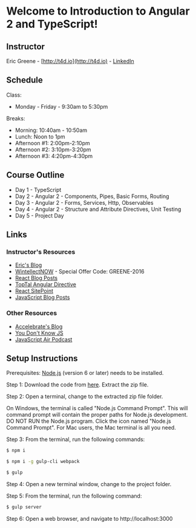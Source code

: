 # Welcome to Introduction to Angular 2 and TypeScript!

## Instructor

Eric Greene - [http://t4d.io](http://t4d.io) - [LinkedIn](https://www.linkedin.com/in/ericwgreene)

## Schedule

Class:
- Monday - Friday - 9:30am to 5:30pm

Breaks:
- Morning: 10:40am - 10:50am
- Lunch: Noon to 1pm
- Afternoon #1: 2:00pm-2:10pm
- Afternoon #2: 3:10pm-3:20pm
- Afternoon #3: 4:20pm-4:30pm

## Course Outline

- Day 1 - TypeScript
- Day 2 - Angular 2 - Components, Pipes, Basic Forms, Routing
- Day 3 - Angular 2 - Forms, Services, Http, Observables
- Day 4 - Angular 2 - Structure and Attribute Directives, Unit Testing
- Day 5 - Project Day

## Links

### Instructor's Resources

- [Eric's Blog](http://t4d.io/)
- [WintellectNOW](https://www.wintellectnow.com/Home/Instructor?instructorId=EricGreene) - Special Offer Code: GREENE-2016
- [React Blog Posts](https://github.com/training4developers/react-flux-blog)
- [TopTal Angular Directive](https://www.toptal.com/angular-js/angular-js-demystifying-directives)
- [React SitePoint](http://www.sitepoint.com/author/ericgreene/)
- [JavaScript Blog Posts](https://www.accelebrate.com/blog/?s=Greene)

### Other Resources

- [Accelebrate's Blog](https://www.accelebrate.com/blog/)
- [You Don't Know JS](https://github.com/getify/You-Dont-Know-JS)
- [JavaScript Air Podcast](http://javascriptair.podbean.com/)

## Setup Instructions

Prerequisites: [Node.js](https://nodejs.org/en/) (version 6 or later) needs to be installed.

Step 1: Download the code from [here](https://github.com/training4developers/angular2_06202016/archive/master.zip).  Extract the zip file.

Step 2: Open a terminal, change to the extracted zip file folder.

On Windows, the terminal is called "Node.js Command Prompt". This will command prompt will contain the proper paths for Node.js development. DO NOT RUN the Node.js program. Click the icon named "Node.js Command Prompt". For Mac users, the Mac terminal is all you need.

Step 3: From the terminal, run the following commands:

```bash
$ npm i

$ npm i -g gulp-cli webpack

$ gulp
```
Step 4: Open a new terminal window, change to the project folder.

Step 5: From the terminal, run the following command:

```bash
$ gulp server
```

Step 6: Open a web browser, and navigate to http://localhost:3000
